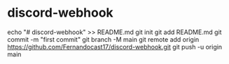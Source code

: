 # discord-webhook
echo "# discord-webhook" >> README.md
git init
git add README.md
git commit -m "first commit"
git branch -M main
git remote add origin https://github.com/Fernandocast17/discord-webhook.git
git push -u origin main
